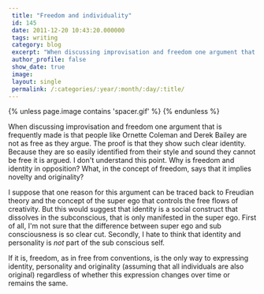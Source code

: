 ```yaml
---
 title: "Freedom and individuality"
 id: 145
 date: 2011-12-20 10:43:20.000000
 tags: writing
 category: blog
 excerpt: "When discussing improvisation and freedom one argument that is frequently made is that people like Ornette Coleman and Derek Bailey are not as free as they argue. The proof is that they show such clea..."
 author_profile: false
 show_date: true
 image: 
 layout: single
 permalink: /:categories/:year/:month/:day/:title/
---
```

{% unless page.image contains 'spacer.gif' %}
{% endunless %}

When discussing improvisation and freedom one argument that is frequently made is that people like Ornette Coleman and Derek Bailey are not as free as they argue. The proof is that they show such clear identity. Because they are so easily identified from their style and sound they cannot be free it is argued. I don't understand this point. Why is freedom and identity in opposition? What, in the concept of freedom, says that it implies novelty and originality?

I suppose that one reason for this argument can be traced back to Freudian theory and the concept of the super ego that controls the free flows of creativity. But this would suggest that identity is a social construct that dissolves in the subconscious, that is only manifested in the super ego. First of all, I'm not sure that the difference between super ego and sub consciousness is so clear cut. Secondly, I hate to think that identity and personality is <em>not</em> part of the sub conscious self.

If it is, freedom, as in free from conventions, is the only way to expressing identity, personality and originality (assuming that all individuals are also original) regardless of whether this expression changes over time or remains the same.
